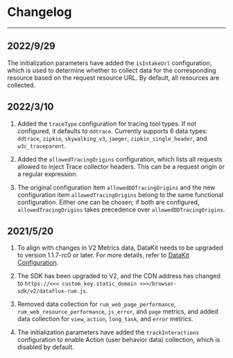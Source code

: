 # Changelog
---

## 2022/9/29

The initialization parameters have added the `isIntakeUrl` configuration, which is used to determine whether to collect data for the corresponding resource based on the request resource URL. By default, all resources are collected.

## 2022/3/10

1. Added the `traceType` configuration for tracing tool types. If not configured, it defaults to `ddtrace`. Currently supports 6 data types: `ddtrace`, `zipkin`, `skywalking_v3`, `jaeger`, `zipkin_single_header`, and `w3c_traceparent`.

2. Added the `allowedTracingOrigins` configuration, which lists all requests allowed to inject Trace collector headers. This can be a request origin or a regular expression.

3. The original configuration item `allowedDDTracingOrigins` and the new configuration item `allowedTracingOrigins` belong to the same functional configuration. Either one can be chosen; if both are configured, `allowedTracingOrigins` takes precedence over `allowedDDTracingOrigins`.

## 2021/5/20

1. To align with changes in V2 Metrics data, DataKit needs to be upgraded to version 1.1.7-rc0 or later. For more details, refer to [DataKit Configuration](../../integrations/rum.md).

2. The SDK has been upgraded to V2, and the CDN address has changed to `https://<<< custom_key.static_domain >>>/browser-sdk/v2/dataflux-rum.js`.

3. Removed data collection for `rum_web_page_performance`, `rum_web_resource_performance`, `js_error`, and `page` metrics, and added data collection for `view`, `action`, `long_task`, and `error` metrics.

4. The initialization parameters have added the `trackInteractions` configuration to enable Action (user behavior data) collection, which is disabled by default.